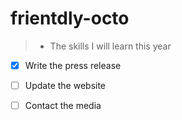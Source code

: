 # frientdly-octo
> * The skills I will learn this year 


 - [x] Write the press release
- [ ] Update the website
- [ ] Contact the media
 
